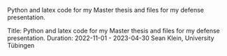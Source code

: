 Python and latex code for my Master thesis and files for my defense presentation.

Title: Python and latex code for my Master thesis and files for my defense presentation.
Duration: 2022-11-01 - 2023-04-30
Sean Klein, University Tübingen
